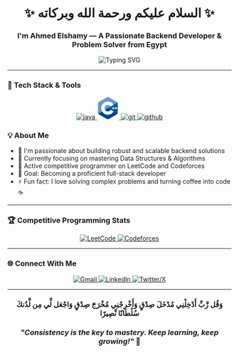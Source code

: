 <h1 align="center">✨ السلام عليكم ورحمة الله وبركاته ✨</h1>

<h3 align="center">I'm Ahmed Elshamy — A Passionate Backend Developer & Problem Solver from Egypt </h3>

<p align="center">
  <img src="https://readme-typing-svg.herokuapp.com?font=Fira+Code&duration=3000&color=FFA500&center=true&vCenter=true&lines=💻+Java,+C%2B%2B,+Git+%26+GitHub;⚔️+Competitive+Programming;🚀+Learning+DSA+%26+OOP;🎯+Building+Scalable+Solutions" alt="Typing SVG" />
</p>

<hr>

### 🚀 Tech Stack & Tools

<p align="center">
  <a href="https://www.oracle.com/java/" target="_blank" rel="noreferrer">
    <img src="https://cdn.jsdelivr.net/gh/devicons/devicon/icons/java/java-original.svg" alt="java" width="50" height="50"/>
  </a>
  <a href="https://isocpp.org/" target="_blank" rel="noreferrer">
    <img src="https://raw.githubusercontent.com/devicons/devicon/master/icons/cplusplus/cplusplus-original.svg" alt="cplusplus" width="50" height="50"/>
  </a>
  <a href="https://git-scm.com/" target="_blank" rel="noreferrer">
    <img src="https://www.vectorlogo.zone/logos/git-scm/git-scm-icon.svg" alt="git" width="50" height="50"/>
  </a>
  <a href="https://github.com/" target="_blank" rel="noreferrer">
    <img src="https://github.githubassets.com/images/modules/logos_page/GitHub-Mark.png" alt="github" width="50" height="50"/>
  </a>
</p>

### 💡 About Me

- 🔭 I'm passionate about building robust and scalable backend solutions
- 🌱 Currently focusing on mastering Data Structures & Algorithms
- 💪 Active competitive programmer on LeetCode and Codeforces
- 🎯 Goal: Becoming a proficient full-stack developer
- ⚡ Fun fact: I love solving complex problems and turning coffee into code ☕

<hr>

### 🏆 Competitive Programming Stats

<p align="center">
  <a href="https://leetcode.com/El_shamy/" target="_blank">
    <img src="https://img.shields.io/badge/LeetCode-FFA116?style=for-the-badge&logo=leetcode&logoColor=black" alt="LeetCode"/>
  </a>
  <a href="https://codeforces.com/profile/El-Shamy" target="_blank">
    <img src="https://img.shields.io/badge/Codeforces-1F8ACB?style=for-the-badge&logo=codeforces&logoColor=white" alt="Codeforces"/>
  </a>
</p>

<hr>

### 🌐 Connect With Me

<p align="center">
  <a href="mailto:ahmed.khalid.elshamy37@gmail.com" target="_blank">
    <img src="https://img.shields.io/badge/Gmail-D14836?style=for-the-badge&logo=gmail&logoColor=white" alt="Gmail"/>
  </a>
  <a href="https://www.linkedin.com/in/a-elshamy" target="_blank">
    <img src="https://img.shields.io/badge/LinkedIn-0077B5?style=for-the-badge&logo=linkedin&logoColor=white" alt="LinkedIn"/>
  </a>
  <a href="https://x.com/El_shamy_" target="_blank">
    <img src="https://img.shields.io/badge/Twitter-1DA1F2?style=for-the-badge&logo=twitter&logoColor=white" alt="Twitter/X"/>
  </a>
</p>

<hr>


<h3 align="center">وَقُل رَّبِّ أَدْخِلْنِي مُدْخَلَ صِدْقٍ وَأَخْرِجْنِي مُخْرَجَ صِدْقٍ وَاجْعَل لِّي مِن لَّدُنكَ سُلْطَانًا نَّصِيرًا</h3>


<h3 align="center"><i>"Consistency is the key to mastery. Keep learning, keep growing!"</i> 🌱</h3>



</p>
